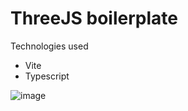 # ThreeJS boilerplate

Technologies used
- Vite
- Typescript

![image](https://user-images.githubusercontent.com/6734058/228045314-80cd25be-929b-44fd-8c1a-605fe8ca9a06.png)
